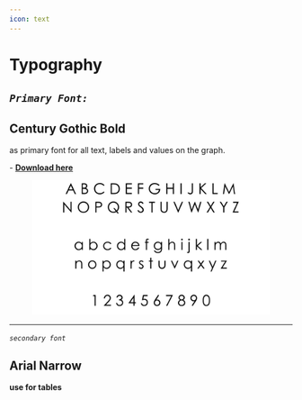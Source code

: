 ```yaml
---
icon: text
---
```


# Typography

## _`Primary Font:`_&#x20;

## Century Gothic Bold

as primary font for all text, labels and values on the graph.

&#x20;\- [**Download here**](https://drive.google.com/file/d/1d4p_kZPfMw2Id0yVK3oOJ_SFPYbzQe-2/view?usp=share_link)

<div data-full-width="true"><figure><img src="../.gitbook/assets/font century.png" alt=""><figcaption></figcaption></figure></div>

***

_`secondary font`_

## **Arial Narrow**

**use for tables**

